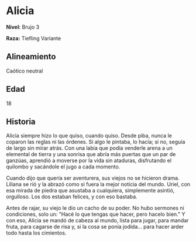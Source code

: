 # Alicia

**Nivel:** Brujo 3

**Raza:** Tiefling Variante

## Alineamiento
Caótico neutral

## Edad
18

## Historia
Alicia siempre hizo lo que quiso, cuando quiso. Desde piba, nunca le coparon las reglas ni las órdenes. Si algo le pintaba, lo hacía; si no, seguía de largo sin mirar atrás. Con una labia que podía venderle arena a un elemental de tierra y una sonrisa que abría más puertas que un par de ganzúas, aprendió a moverse por la vida sin ataduras, disfrutando el quilombo y sacándole el jugo a cada momento.

Cuando dijo que quería ser aventurera, sus viejos no se hicieron drama. Liliana se rió y la abrazó como si fuera la mejor noticia del mundo. Uriel, con esa mirada de piedra que asustaba a cualquiera, simplemente asintió, orgulloso. Los dos estaban felices, y con eso bastaba.

Antes de rajar, su viejo le dio un cacho de su poder. No hubo sermones ni condiciones, solo un: "Hacé lo que tengas que hacer, pero hacelo bien." Y con eso, Alicia se mandó de cabeza al mundo, lista para jugar, para mandar fruta, para cagarse de risa y, si la cosa se ponía jodida… para hacer arder todo hasta los cimientos.

